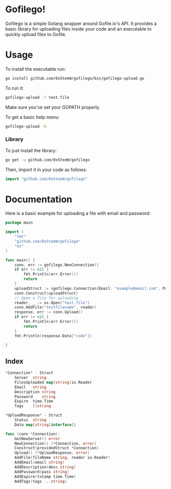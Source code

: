 # Gofilego!

Gofilego is a simple Golang wrapper around Gofile.io's API. It provides a basic library for uploading files inside your code and an executable to quickly upload files to Gofile.

# Usage

To install the executable run:

```bash
go install github.com/0xSteeW/gofilego/bin/gofilego-upload.go
```
To run it:
```bash
gofilego-upload -f test.file
```
Make sure you've set your GOPATH properly.

To get a basic help menu:

```bash
gofilego-upload -h
```
### Library
To just install the library:
```bash
go get -u github.com/0xSteeW/gofilego
```
Then, import it in your code as follows:
```go
import "github.com/0xSteeW/gofilego"
```

# Documentation

Here is a basic example for uploading a file with email and password:

```go
package main

import (
	"fmt"
	"github.com/0xSteeW/gofilego"
	"os"
)

func main() {
	conn, err := gofilego.NewConnection()
	if err != nil {
		fmt.Println(err.Error())
		return
	}
	uploadStruct := &gofilego.Connection{Email: "example@email.com", Password: "rockyou"}
	conn.Construct(uploadStruct)
	// Open a file for uploading
	reader, _ := os.Open("test.file")
	conn.AddFile("testfilename", reader)
	response, err := conn.Upload()
	if err != nil {
		fmt.Println(err.Error())
		return
	}
	fmt.Println(response.Data["code"])
	
}
```

## Index

```go
*Connection* - Struct
	Server	string
	FilesUploaded map[string]io.Reader
	Email	string
	Description	string
	Password	string
	Expire	time.Time
	Tags	[]string

*UploadResponse* - Struct 
	Status	string
	Data map[string]interface{}

func (conn *Connection):
	GetNewServer() error
	NewConnection() (*Connection, error)
	Construct(providedStruct *Connection)
	Upload() (*UploadResponse, error)
	AddFile(fileName string, reader io.Reader)
	AddEmail(email string)	
	AddDescription(desc string)
	AddPassword(pass string)
	AddExpire(tstamp time.Time)
	AddTags(tags ...string)
```
